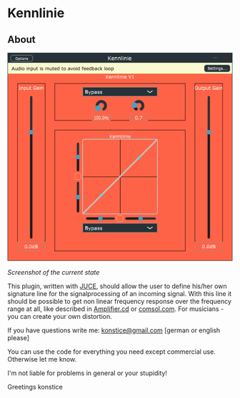 # Kennlinie

## About

![screenshot](./doc/img/screenshot.png)

*Screenshot of the current state*

This plugin, written with [JUCE](https://juce.com/), should allow the user to define his/her own signature line for the signalprocessing of an incoming signal. With this line it should be possible to get non linear frequency response over the frequency range at all, like described in [Amplifier.cd](https://www.amplifier.cd/Tutorial/Distortion/nonlinear_distortions.html) or [comsol.com](https://www.comsol.com/blogs/how-to-perform-a-nonlinear-distortion-analysis-of-a-loudspeaker-driver/). For musicians - you can create your own distortion.

If you have questions write me: konstice@gmail.com [german or english please]

You can use the code for everything you need except commercial use. Otherwise let me know.

I'm not liable for problems in general or your stupidity!

Greetings
konstice
